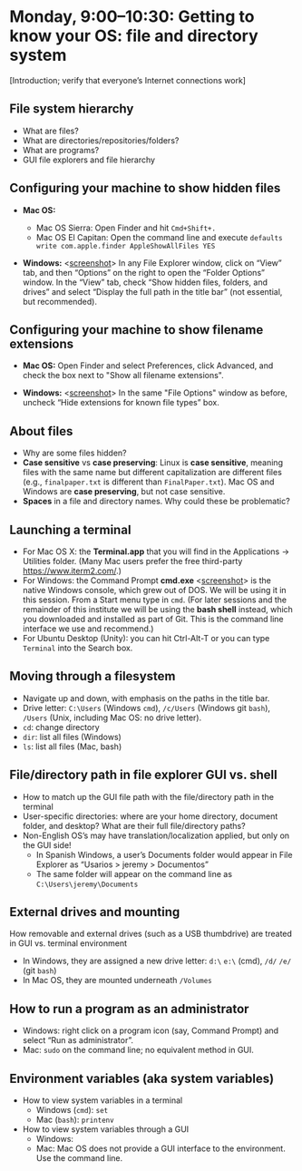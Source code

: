 # Monday, 9:00–10:30: Getting to know your OS: file and directory system

[Introduction; verify that everyone’s Internet connections work]

## File system hierarchy 

* What are files?
* What are directories/repositories/folders? <!--Thinking about why we call them folders: a folder and a piece of paper are the same, and can do some of the same things. A folder can also hold pieces of paper.-->
* What are programs? <!--Programs are files that can do something, but are still files nonetheless. Take a piece of paper out of your folder, fold it into an airplane, and throw it. It's still a piece of paper you can read from and write on, but it can fly.-->
* GUI file explorers and file hierarchy


## Configuring your machine to show hidden files
* **Mac OS:** 
	* Mac OS Sierra: Open Finder and hit `Cmd+Shift+.`
	* Mac OS El Capitan: Open the command line and execute `defaults write com.apple.finder AppleShowAllFiles YES`

* **Windows:** <[screenshot](images/getting_to_know_winconfig.png)> In any File Explorer window, click on “View” tab, and then “Options” on the right to open the “Folder Options” window. In the “View” tab, check “Show hidden files, folders, and drives” and select “Display the full path in the title bar” (not essential, but recommended).


## Configuring your machine to show filename extensions

* **Mac OS:** Open Finder and select Preferences, click Advanced, and check the box next to "Show all filename extensions".

* **Windows:** <[screenshot](images/getting_to_know_winconfig.png)> In the same "File Options" window as before, uncheck “Hide extensions for known file types” box.

## About files

* Why are some files hidden? <!--If you change something, however small, in some of these files, you can break your computer. Be careful!-->
* **Case sensitive** vs **case preserving**: Linux is **case sensitive**, meaning files with the same name but different capitalization are different files (e.g., `finalpaper.txt` is different than `FinalPaper.txt`). Mac OS and Windows are **case preserving**, but not case sensitive. <!-- (This preference can be changed when configuring the filesystem, but certain programs will not run in a case sensitive environment, so it’s best to leave it alone). A case preserving file system will spell the filename as you type it, but if you create a different file with a name that differs only in capitalization, it will overwrite the first one. We recommend not creating filenames that differ only in capitalization even on Linux; not only is it potentially confusing, but you may be collaborating on a project with someone not on Linux. -->
* **Spaces** in a file and directory names. Why could these be problematic? 


## Launching a terminal

* For Mac OS X: the **Terminal.app** that you will find in the Applications → Utilities folder. (Many Mac users prefer the free third-party <https://www.iterm2.com/>.)
* For Windows: the Command Prompt **cmd.exe** <[screenshot](images/getting_to_know_cmd.png)> is the native Windows console, which grew out of DOS.  We will be using it in this session. From a Start menu type in `cmd`. (For later sessions and the remainder of this institute we will be using the **bash shell** instead, which you downloaded and installed as part of Git. This is the command line interface we use and recommend.)
* For Ubuntu Desktop (Unity): you can hit Ctrl-Alt-T or you can type `Terminal` into the Search box.

## Moving through a filesystem
<!-- Move the programs and files stuff in here, use cmd.exe -->
<!-- where is home?  both in cmd and in gui-->
<!-- language differences for gui and command line-->

* Navigate up and down, with emphasis on the paths in the title bar. <!-- We should clarify that Git Bash will use forward slashes rather than backslashes, and explain later when we introduce cmd why that's the case.-->
* Drive letter: `C:\Users` (Windows `cmd`), `/c/Users` (Windows git `bash`), `/Users` (Unix, including Mac OS: no drive letter).
* `cd`: change directory <!--Open a command line and begin using `cd`. Explain that `cd` is essentially the same as selecting or clicking a folder. `cd` into your home directory.-->
* `dir`: list all files (Windows)
* `ls`: list all files (Mac, bash) <!--Use `ls` to show all the files in your current (when you first open the terminal, home) directory. Compare that to what you now see in your home directory (or C drive "folder"). Then use `cd Documents` to move into your documents folder. This is a relative path, as you’ve navigated relative to where you’ve started. Explain what an absolute path looks like, and try running one. Then run a few relative paths.-->

## File/directory path in file explorer GUI vs. shell 

* How to match up the GUI file path with the file/directory path in the terminal
* User-specific directories: where are your home directory, document folder, and desktop? What are their full file/directory paths? 
* Non-English OS’s may have translation/localization applied, but only on the GUI side! 
	* In Spanish Windows, a user’s Documents folder would appear in File Explorer as “Usarios > jeremy > Documentos”
	* The same folder will appear on the command line as `C:\Users\jeremy\Documents`

## External drives and mounting
How removable and external drives (such as a USB thumbdrive) are treated in GUI vs. terminal environment

* In Windows, they are assigned a new drive letter: `d:\` `e:\` (cmd), `/d/` `/e/` (git `bash`)
* In Mac OS, they are mounted underneath `/Volumes`
 	
## How to run a program as an administrator

* Windows: right click on a program icon (say, Command Prompt) and select “Run as administrator”. 
* Mac: `sudo` on the command line; no equivalent method in GUI.  

## Environment variables (aka system variables)

* How to view system variables in a terminal
	* Windows (`cmd`): `set`
	* Mac (`bash`): `printenv`
* How to view system variables through a GUI
	* Windows:
	* Mac: Mac OS does not provide a GUI interface to the environment. Use the command line.
